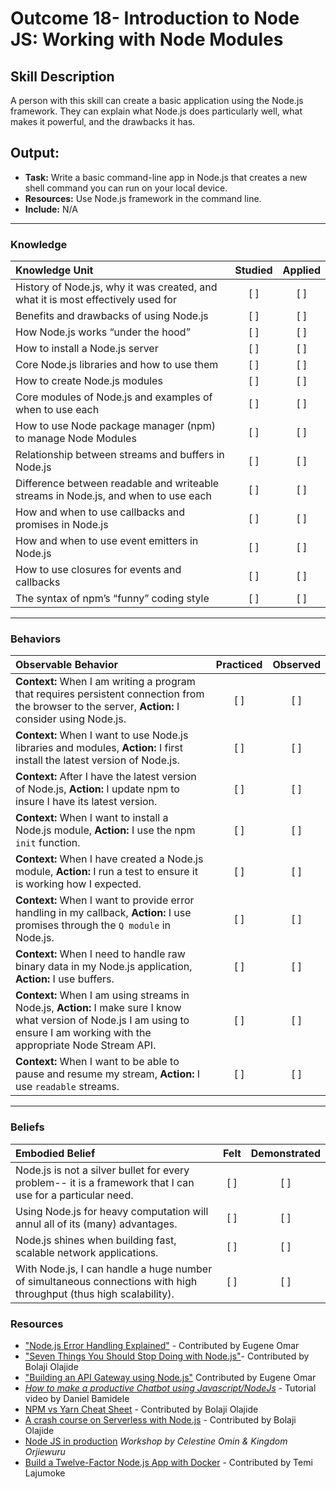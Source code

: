 # Outcome 18- Introduction to Node JS: Working with Node Modules

## Skill Description
A person with this skill can create a basic application using the Node.js framework. They can explain what Node.js does particularly well, what makes it powerful, and the drawbacks it has. 

## Output: 
- **Task:** Write a basic command-line app in Node.js that creates a new shell command you can run on your local device. 
- **Resources:** Use Node.js framework in the command line.
- **Include:** N/A

-------

### Knowledge

| Knowledge Unit   |      Studied      | Applied |
|:-------------|:------------------:|:--------:|
| History of Node.js, why it was created, and what it is most effectively used for | [ ] | [ ] |
| Benefits and drawbacks of using Node.js | [ ] | [ ] |
| How Node.js works “under the hood” | [ ] | [ ] |
| How to install a Node.js server | [ ] | [ ] |
| Core Node.js libraries and how to use them | [ ] | [ ] |
| How to create Node.js modules | [ ] | [ ] |
| Core modules of Node.js and examples of when to use each | [ ] | [ ] |
| How to use Node package manager (npm) to manage Node Modules | [ ] | [ ] |
| Relationship between streams and buffers in Node.js | [ ] | [ ] |
| Difference between readable and writeable streams in Node.js, and when to use each | [ ] | [ ] |
| How and when to use callbacks and promises in Node.js | [ ] | [ ] |
| How and when to use event emitters in Node.js | [ ] | [ ] |
| How to use closures for events and callbacks | [ ] | [ ] | | [ ] | [ ] |
| The syntax of npm’s “funny” coding style | [ ] | [ ] |



-------

### Behaviors

| Observable Behavior   |      Practiced      | Observed |
|:-------------|:------------------:|:--------:|
| **Context:** When I am writing a program that requires persistent connection from the browser to the server, **Action:** I consider using Node.js. | [ ] | [ ] |
| **Context:** When I want to use Node.js libraries and modules, **Action:** I first install the latest version of Node.js.  | [ ] | [ ] |
| **Context:** After I have the latest version of Node.js, **Action:** I update npm to insure I have its latest version. | [ ] | [ ] |
| **Context:** When I want to install a Node.js module, **Action:** I use the npm `init` function.  | [ ] | [ ] |
| **Context:** When I have created a Node.js module, **Action:** I run a test to ensure it is working how I expected.  | [ ] | [ ] |
| **Context:** When I want to provide error handling in my callback, **Action:** I use promises through the `Q module` in Node.js. | [ ] | [ ] | 
| **Context:** When I need to handle raw binary data in my Node.js application, **Action:** I use buffers. | [ ] | [ ] | 
| **Context:** When I am using streams in Node.js, **Action:** I make sure I know what version of Node.js I am using to ensure I am working with the appropriate Node Stream API. | [ ] | [ ] | 
| **Context:** When I want to be able to pause and resume my stream, **Action:** I use `readable` streams. | [ ] | [ ] |


-------

### Beliefs

| Embodied Belief   |      Felt      | Demonstrated |
|:-------------|:------------------:|:--------:|
| Node.js is not a silver bullet for every problem-- it is a framework that I can use for a particular need. | [ ] | [ ] |
| Using Node.js for heavy computation will annul all of its (many) advantages. | [ ] | [ ] | 
| Node.js shines when building fast, scalable network applications. | [ ] | [ ] | 
| With Node.js, I can handle a huge number of simultaneous connections with high throughput (thus high scalability).  | [ ] | [ ] |

### Resources

- ["Node.js Error Handling Explained"](https://www.loggly.com/blog/node-js-error-handling/) - Contributed by Eugene Omar
- ["Seven Things You Should Stop Doing with Node.js"](https://webapplog.com/seven-things-you-should-stop-doing-with-node-js/)- Contributed by Bolaji Olajide
- ["Building an API Gateway using Node.js"](https://blog.risingstack.com/building-an-api-gateway-using-nodejs/?utm_source=RisingStack+Engineering&utm_campaign=cf6ea5b2e0-EMAIL_CAMPAIGN_2017_08_03&utm_medium=email&utm_term=0_02a6a69990-cf6ea5b2e0-305073145) Contributed by Eugene Omar
- [_How to make a productive Chatbot using Javascript/NodeJs_](https://vimeo.com/241005382) - Tutorial video by Daniel Bamidele
- [NPM vs Yarn Cheat Sheet](https://shift.infinite.red/npm-vs-yarn-cheat-sheet-8755b092e5cc) - Contributed by Bolaji Olajide
- [A crash course on Serverless with Node.js](https://hackernoon.com/a-crash-course-on-serverless-with-node-js-632b37d58b44) - Contributed by Bolaji Olajide
- [Node JS in production](https://vimeo.com/album/4760489) _Workshop by Celestine Omin &  Kingdom Orjiewuru_
- [Build a Twelve-Factor Node.js App with Docker](https://egghead.io/courses/build-a-twelve-factor-node-js-app-with-docker) - Contributed by Temi Lajumoke

